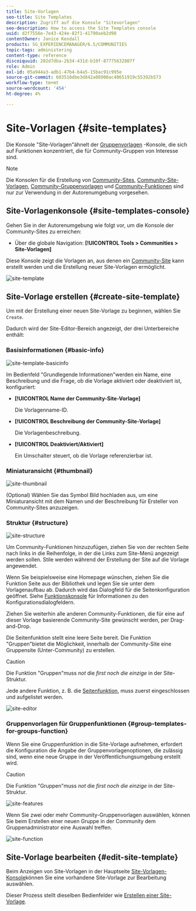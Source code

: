 ```yaml
---
title: Site-Vorlagen
seo-title: Site Templates
description: Zugriff auf die Konsole "Sitevorlagen"
seo-description: How to access the Site Templates console
uuid: d2f7556e-7e43-424e-82f1-41790aeb2d98
contentOwner: Janice Kendall
products: SG_EXPERIENCEMANAGER/6.5/COMMUNITIES
topic-tags: administering
content-type: reference
discoiquuid: 202d7dba-2b34-431d-b10f-87775632807f
role: Admin
exl-id: 05a944a3-adb1-47b4-b4a5-15bac91c995e
source-git-commit: 603518dbe3d842a08900ac40651919c55392b573
workflow-type: tm+mt
source-wordcount: '454'
ht-degree: 4%

---
```


# Site-Vorlagen {#site-templates}

Die Konsole &quot;Site-Vorlagen&quot;ähnelt der [Gruppenvorlagen](tools-groups.md) -Konsole, die sich auf Funktionen konzentriert, die für Community-Gruppen von Interesse sind.

>[!NOTE]
>
>Die Konsolen für die Erstellung von [Community-Sites](sites-console.md), [Community-Site-Vorlagen](sites.md), [Community-Gruppenvorlagen](tools-groups.md) und [Community-Funktionen](functions.md) sind nur zur Verwendung in der Autorenumgebung vorgesehen.

## Site-Vorlagenkonsole {#site-templates-console}

Gehen Sie in der Autorenumgebung wie folgt vor, um die Konsole der Community-Sites zu erreichen:

* Über die globale Navigation: **[!UICONTROL Tools > Communities > Site-Vorlagen]**

Diese Konsole zeigt die Vorlagen an, aus denen ein [Community-Site](sites-console.md) kann erstellt werden und die Erstellung neuer Site-Vorlagen ermöglicht.

![site-template](assets/site-template.png)

## Site-Vorlage erstellen {#create-site-template}

Um mit der Erstellung einer neuen Site-Vorlage zu beginnen, wählen Sie `Create`.

Dadurch wird der Site-Editor-Bereich angezeigt, der drei Unterbereiche enthält:

### Basisinformationen {#basic-info}

![site-template-basicinfo](assets/site-template-basicinfo.png)

Im Bedienfeld &quot;Grundlegende Informationen&quot;werden ein Name, eine Beschreibung und die Frage, ob die Vorlage aktiviert oder deaktiviert ist, konfiguriert:

* **[!UICONTROL Name der Community-Site-Vorlage]**

   Die Vorlagenname-ID.

* **[!UICONTROL Beschreibung der Community-Site-Vorlage]**

   Die Vorlagenbeschreibung.

* **[!UICONTROL Deaktiviert/Aktiviert]**

   Ein Umschalter steuert, ob die Vorlage referenzierbar ist.

### Miniaturansicht {#thumbnail}

![site-thumbnail](assets/site-thumbnail.png)

(Optional) Wählen Sie das Symbol Bild hochladen aus, um eine Miniaturansicht mit dem Namen und der Beschreibung für Ersteller von Community-Sites anzuzeigen.

### Struktur {#structure}

![site-structure](assets/site-structure.png)

Um Community-Funktionen hinzuzufügen, ziehen Sie von der rechten Seite nach links in die Reihenfolge, in der die Links zum Site-Menü angezeigt werden sollen. Stile werden während der Erstellung der Site auf die Vorlage angewendet.

Wenn Sie beispielsweise eine Homepage wünschen, ziehen Sie die Funktion Seite aus der Bibliothek und legen Sie sie unter dem Vorlagenaufbau ab. Dadurch wird das Dialogfeld für die Seitenkonfiguration geöffnet. Siehe [Funktionskonsole](functions.md) für Informationen zu den Konfigurationsdialogfeldern.

Ziehen Sie weiterhin alle anderen Community-Funktionen, die für eine auf dieser Vorlage basierende Community-Site gewünscht werden, per Drag-and-Drop.

Die Seitenfunktion stellt eine leere Seite bereit. Die Funktion &quot;Gruppen&quot;bietet die Möglichkeit, innerhalb der Community-Site eine Gruppensite (Unter-Community) zu erstellen.

>[!CAUTION]
>
>Die Funktion &quot;Gruppen&quot;muss *not* die *first noch die einzige* in der Site-Struktur.
>
>Jede andere Funktion, z. B. die [Seitenfunktion](functions.md#page-function), muss zuerst eingeschlossen und aufgelistet werden.

![site-editor](assets/site-editor.png)

### Gruppenvorlagen für Gruppenfunktionen {#group-templates-for-groups-function}

Wenn Sie eine Gruppenfunktion in die Site-Vorlage aufnehmen, erfordert die Konfiguration die Angabe der Gruppenvorlagenoptionen, die zulässig sind, wenn eine neue Gruppe in der Veröffentlichungsumgebung erstellt wird.

>[!CAUTION]
>
>Die Funktion &quot;Gruppen&quot;muss *not* die *first noch die einzige* in der Site-Struktur.

![site-features](assets/site-functions.png)

Wenn Sie zwei oder mehr Community-Gruppenvorlagen auswählen, können Sie beim Erstellen einer neuen Gruppe in der Community dem Gruppenadministrator eine Auswahl treffen.

![site-function](assets/site-functions1.png)

## Site-Vorlage bearbeiten {#edit-site-template}

Beim Anzeigen von Site-Vorlagen in der Hauptseite [Site-Vorlagen-Konsole](#site-templates-console)können Sie eine vorhandene Site-Vorlage zur Bearbeitung auswählen.

Dieser Prozess stellt dieselben Bedienfelder wie [Erstellen einer Site-Vorlage](#create-site-template).

